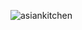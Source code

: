 ![asiankitchen](https://github.com/sibergold/KodluyoruzHomeWork2/assets/111015033/d7a8440d-6097-46d4-9b77-48915d15cafa)
